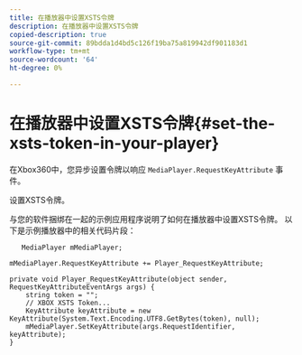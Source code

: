 ```yaml
---
title: 在播放器中设置XSTS令牌
description: 在播放器中设置XSTS令牌
copied-description: true
source-git-commit: 89bdda1d4bd5c126f19ba75a819942df901183d1
workflow-type: tm+mt
source-wordcount: '64'
ht-degree: 0%

---
```



# 在播放器中设置XSTS令牌{#set-the-xsts-token-in-your-player}

在Xbox360中，您异步设置令牌以响应 `MediaPlayer.RequestKeyAttribute` 事件。

设置XSTS令牌。

与您的软件捆绑在一起的示例应用程序说明了如何在播放器中设置XSTS令牌。 以下是示例播放器中的相关代码片段：

```
   MediaPlayer mMediaPlayer;  
 
mMediaPlayer.RequestKeyAttribute += Player_RequestKeyAttribute;  
 
private void Player_RequestKeyAttribute(object sender, RequestKeyAttributeEventArgs args) {  
    string token = "";  
    // XBOX XSTS Token...  
    KeyAttribute keyAttribute = new KeyAttribute(System.Text.Encoding.UTF8.GetBytes(token), null);  
    mMediaPlayer.SetKeyAttribute(args.RequestIdentifier, keyAttribute);  
} 
```

